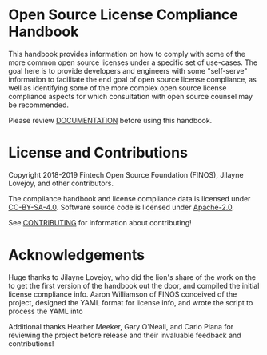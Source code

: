 # Open Source License Compliance Handbook

This handbook provides information on how to comply with some of the more common open source licenses under a specific set of use-cases. The goal here is to provide developers and engineers with some "self-serve" information to facilitate the end goal of open source license compliance, as well as identifying some of the more complex open source license compliance aspects for which consultation with open source counsel may be recommended.

Please review [DOCUMENTATION](DOCUMENTATION.adoc) before using this handbook.

# License and Contributions

Copyright 2018-2019 Fintech Open Source Foundation (FINOS), Jilayne Lovejoy, and other contributors.

The compliance handbook and license compliance data is licensed under [CC-BY-SA-4.0](LICENSE). Software source code is licensed under [Apache-2.0](LICENSE-Apache-2.0).

See [CONTRIBUTING](CONTRIBUTING.md) for information about contributing!

# Acknowledgements
Huge thanks to Jilayne Lovejoy, who did the lion's share of the work on the to get the first version of the handbook out the door, and compiled the initial license compliance info. Aaron Williamson of FINOS conceived of the project, designed the YAML format for license info, and wrote the script to process the YAML into

Additional thanks Heather Meeker, Gary O'Neall, and Carlo Piana for reviewing the project before release and their invaluable feedback and contributions!
